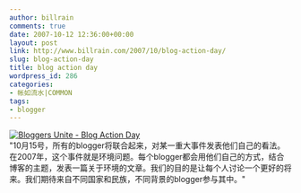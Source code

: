```yaml
---
author: billrain
comments: true
date: 2007-10-12 12:36:00+00:00
layout: post
link: http://www.billrain.com/2007/10/blog-action-day/
slug: blog-action-day
title: blog action day
wordpress_id: 286
categories:
- 帐如流水|COMMON
tags:
- blogger
---
```


[ ![Bloggers Unite - Blog Action Day](http://blogactionday.org/images/action_728x90.jpg) ](http://blogactionday.org/)  
"10月15号，所有的blogger将联合起来，对某一重大事件发表他们自己的看法。在2007年，这个事件就是环境问题。每个blogger都会用他们自己的方式，结合博客的主题，发表一篇关于环境的文章。我们的目的是让每个人讨论一个更好的将来。我们期待来自不同国家和民族，不同背景的blogger参与其中。"
